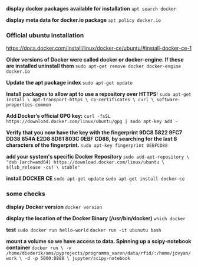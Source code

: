 **display docker packages available for installation**
`apt search docker`

**display meta data for docker.io package**
`apt policy docker.io`

### Official ubuntu installation

https://docs.docker.com/install/linux/docker-ce/ubuntu/#install-docker-ce-1

**Older versions of Docker were called docker or docker-engine. If these are installed  uninstall them**
`sudo apt-get remove docker docker-engine docker.io`

**Update the apt package index**
`sudo apt-get update`

**Install packages to allow apt to use a repository over HTTPS:**
`sudo apt-get install \
     apt-transport-https \
     ca-certificates \
     curl \
     software-properties-common`

**Add Docker’s official GPG key:**
`curl -fsSL https://download.docker.com/linux/ubuntu/gpg | sudo apt-key add -`

**Verify that you now have the key with the fingerprint 9DC8 5822 9FC7 DD38 854A E2D8 8D81 803C 0EBF CD88, by searching for the last 8 characters of the fingerprint.**
`sudo apt-key fingerprint 0EBFCD88`

**add your system's specific Docker Repository**
`sudo add-apt-repository \
   "deb [arch=amd64] https://download.docker.com/linux/ubuntu \
   $(lsb_release -cs) \
   stable"`

**install DOCKER CE**
`sudo apt-get update`
`sudo apt-get install docker-ce`


### some checks

**display Docker version**
`docker version`

**display the location of the Docker Binary (/usr/bin/docker)**
`which docker`

**test**
`sudo docker run hello-world`
`docker run -it ubunutu bash`


**mount a volume so we have access to data. Spinning up a scipy-notebook container**
`docker run \
-v /home/diederik/ams/pyprojects/programma_varen/data/rfid/:/home/jovyan/work \
-d -p 5000:8888 \
jupyter/scipy-notebook`


